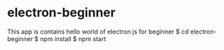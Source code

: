 # electron-beginner
This app is contains  hello world of electron js for beginner 
$ cd electron-beginner
$ npm install
$ npm start
